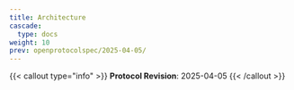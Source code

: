 ```yaml
---
title: Architecture
cascade:
  type: docs
weight: 10
prev: openprotocolspec/2025-04-05/
---
```


{{< callout type="info" >}} **Protocol Revision**: 2025-04-05 {{< /callout >}}
